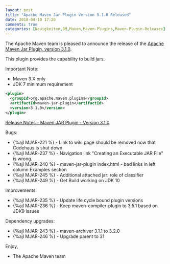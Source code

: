 ```yaml
---
layout: post
title: "Apache Maven Jar Plugin Version 3.1.0 Released"
date: 2018-04-10 17:20
comments: true
categories: [Neuigkeiten,BM,Maven,Maven-Plugins,Maven-Plugin-Releases]
---
```

The Apache Maven team is pleased to announce the release of the 
[Apache Maven Jar Plugin, version 3.1.0](http://maven.apache.org/plugins/maven-jar-plugin/).

This plugin provides the capability to build jars.

Important Note: 

 * Maven 3.X only
 * JDK 7 minimum requirement


``` xml
<plugin>
  <groupId>org.apache.maven.plugins</groupId>
  <artifactId>maven-jar-plugin</artifactId>
  <version>3.1.0</version>
</plugin>
```

<!-- more -->

[Release Notes - Maven JAR Plugin - Version 3.1.0](https://issues.apache.org/jira/secure/ReleaseNote.jspa?projectId=12317526&version=12342349)

Bugs:

 * {%ajl MJAR-221 %} - Link to wiki page should be removed now that Codehaus is shut down
 * {%ajl MJAR-237 %} - Navigation link "Creating an Executable JAR File" is wrong.
 * {%ajl MJAR-240 %} - maven-jar-plugin index.html - bad links in left column Examples section
 * {%ajl MJAR-245 %} - Additional attached jar: role of classifier
 * {%ajl MJAR-249 %} - Get Build working on JDK 10

Improvements:

 * {%ajl MJAR-235 %} - Update life cycle bound plugin versions
 * {%ajl MJAR-236 %} - Keep maven-compiler-plugin to 3.5.1 based on JDK9 issues

Dependency upgrades:

 * {%ajl MJAR-243 %} - maven-archiver 3.1.1 to 3.2.0
 * {%ajl MJAR-246 %} - Upgrade parent to 31

Enjoy,

- The Apache Maven team
